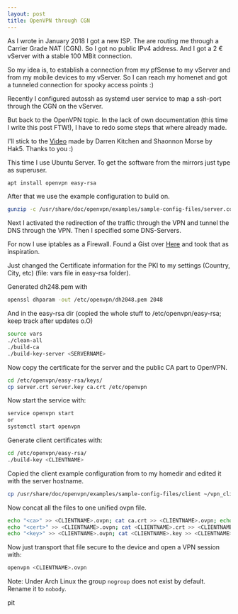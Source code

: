```yaml
---
layout: post
title: OpenVPN through CGN
---
```


As I wrote in January 2018 I got a new ISP. The are routing me through a Carrier Grade NAT (CGN). So I
got no public IPv4 address. And I got a 2 € vServer with a stable 100 MBit connection.

So my idea is, to establish a connection from my pfSense to my vServer and from my mobile devices to
my vServer. So I can reach my homenet and got a tunneled connection for spooky access points :)

Recently I configured autossh as systemd user service to map a ssh-port through the CGN on the
vServer.

But back to the OpenVPN topic. In the lack of own documentation (this time I write this post FTW!),
I have to redo some steps that where already made.

I'll stick to the [Video](https://www.youtube.com/watch?v=XcsQdtsCS1U) made by Darren Kitchen and Shaonnon Morse by Hak5. Thanks to you :)

This time I use Ubuntu Server. To get the software from the mirrors just type as superuser.

```zsh
apt install openvpn easy-rsa
```

After that we use the example configuration to build on.
```zsh
gunzip -c /usr/share/doc/openvpn/examples/sample-config-files/server.conf.gz > /etc/openvpn/server.conf
```

Next I activated the redirection of the traffic through the VPN and tunnel the DNS through the VPN.
Then I specified some DNS-Servers.

For now I use iptables as a Firewall. Found a Gist over [Here](https://gist.github.com/Tristor/ed0f6867d2b0fa4c1f80300af6e0e12e) and took that as inspiration.

Just changed the Certificate information for the PKI to my settings (Country, City, etc) (file: vars
file in easy-rsa folder).

Generated dh248.pem with
```zsh
openssl dhparam -out /etc/openvpn/dh2048.pem 2048
```

And in the easy-rsa dir (copied the whole stuff to /etc/openvpn/easy-rsa; keep track after updates o.O)
```zsh
source vars
./clean-all
./build-ca
./build-key-server <SERVERNAME>
```

Now copy the certificate for the server and the public CA part to OpenVPN.
```zsh
cd /etc/openvpn/easy-rsa/keys/
cp server.crt server.key ca.crt /etc/openvpn
```

Now start the service with:
```zsh
service openvpn start
or
systemctl start openvpn
```

Generate client certificates with:
```zsh
cd /etc/openvpn/easy-rsa/
./build-key <CLIENTNAME>
```

Copied the client example configuration from to my homedir and edited it with the server hostname.
```zsh
cp /usr/share/doc/openvpn/examples/sample-config-files/client ~/vpn_clients/<CLIENTNAME>.ovpn
```

Now concat all the files to one unified ovpn file.
```zsh
echo "<ca>" >> <CLIENTNAME>.ovpn; cat ca.crt >> <CLIENTNAME>.ovpn; echo "</ca>" >> <CLIENTNAME>.ovpn
echo "<cert>" >> <CLIENTNAME>.ovpn; cat <CLIENTNAME>.crt >> <CLIENTNAME>.ovpn; echo "</cert>" >> <CLIENTNAME>.ovpn
echo "<key>" >> <CLIENTNAME>.ovpn; cat <CLIENTNAME>.key >> <CLIENTNAME>.ovpn; echo "</key>" >> <CLIENTNAME>.ovpn
```

Now just transport that file secure to the device and open a VPN session with:
```zsh
openvpn <CLIENTNAME>.ovpn
```

Note: Under Arch Linux the group `nogroup` does not exist by default. Rename it to `nobody`.

pit
